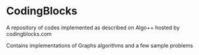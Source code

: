 # CodingBlocks

A repository of codes implemented as described on Algo++ hosted by codingblocks.com

Contains implementations of Graphs algorithms and a few sample problems

